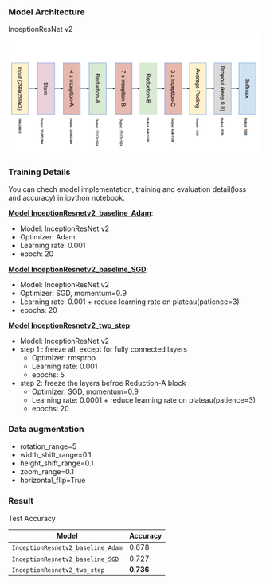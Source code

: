 

### Model Architecture
InceptionResNet v2
<img src="overall.png"/>


### Training Details
You can chech model implementation, training and evaluation detail(loss and accuracy) in ipython notebook.

[**Model InceptionResnetv2_baseline_Adam**](https://github.com/refu0523/homework1/blob/master/InceptionResnetv2_baseline_Adam.ipynb): 
- Model: InceptionResNet v2  
- Optimizer: Adam  
- Learning rate: 0.001  
- epoch: 20

[**Model InceptionResnetv2_baseline_SGD**](https://github.com/refu0523/homework1/blob/master/InceptionResnetv2_baseline_SGD.ipynb): 
- Model: InceptionResNet v2  
- Optimizer: SGD, momentum=0.9  
- Learning rate: 0.001 + reduce learning rate on plateau(patience=3)
- epochs: 20

[**Model InceptionResnetv2_two_step**](https://github.com/refu0523/homework1/blob/master/InceptionResnetv2_two_step.py):
- Model: InceptionResNet v2  
- step 1 : freeze all, except for fully connected layers 
    - Optimizer: rmsprop  
	- Learning rate: 0.001
	- epochs: 5
- step 2: freeze the layers befroe Reduction-A block
    - Optimizer: SGD, momentum=0.9
    - Learning rate: 0.0001 + reduce learning rate on plateau(patience=3)
    - epochs: 20

### Data augmentation
- rotation_range=5
- width_shift_range=0.1
- height_shift_range=0.1
- zoom_range=0.1
- horizontal_flip=True

### Result
Test Accuracy

| Model | Accuracy |  
|-------|----------|
| `InceptionResnetv2_baseline_Adam`| 0.678 |
| `InceptionResnetv2_baseline_SGD`| 0.727 |
| `InceptionResnetv2_two_step`| **0.736** |

